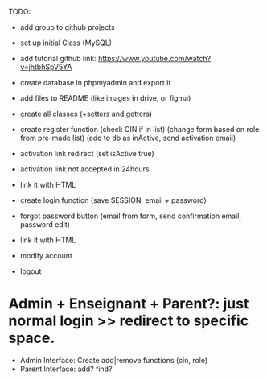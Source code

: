 
TODO:

- add group to github projects 
- set up initial Class (MySQL)
- add tutorial github link: https://www.youtube.com/watch?v=jhtbhSpV5YA
- create database in phpmyadmin and export it
- add files to README (like images in drive, or figma)
- create all classes (+setters and getters)

- create register function 
(check CIN if in list) 
(change form based on role from pre-made list)
(add to db as inActive, send activation email)

- activation link redirect (set isActive true)
- activation link not accepted in 24hours
- link it with HTML

- create login function (save SESSION, email + password)
- forgot password button (email from form, send confirmation email, password edit)
- link it with HTML

- modify account
- logout

# Admin + Enseignant + Parent?: just normal login >> redirect to specific space.

- Admin Interface: Create add|remove functions (cin, role)
- Parent Interface: add? find?

